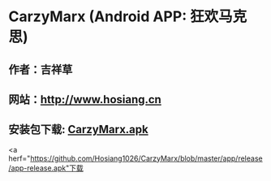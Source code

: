 # CarzyMarx (Android APP: 狂欢马克思)

## 作者：吉祥草

## 网站：http://www.hosiang.cn

## 安装包下载: [CarzyMarx.apk](https://github.com/Hosiang1026/CarzyMarx/blob/master/app/release/app-release.apk) 
   <a herf="https://github.com/Hosiang1026/CarzyMarx/blob/master/app/release/app-release.apk"下载</a>
